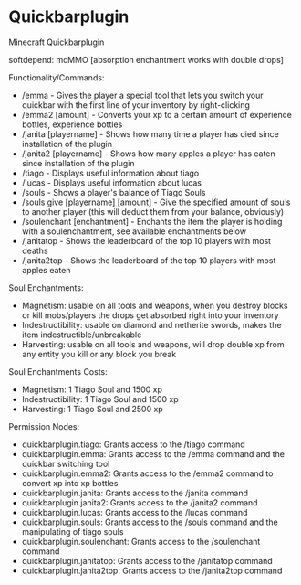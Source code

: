 # Quickbarplugin
Minecraft Quickbarplugin

softdepend: mcMMO [absorption enchantment works with double drops]

Functionality/Commands:
- /emma - Gives the player a special tool that lets you switch your quickbar with the first line of your inventory by right-clicking
- /emma2 [amount] - Converts your xp to a certain amount of experience bottles, experience bottles
- /janita [playername] - Shows how many time a player has died since installation of the plugin
- /janita2 [playername] - Shows how many apples a player has eaten since installation of the plugin
- /tiago - Displays useful information about tiago
- /lucas - Displays useful information about lucas
- /souls - Shows a player's balance of Tiago Souls
- /souls give [playername] [amount] - Give the specified amount of souls to another player (this will deduct them from your balance, obviously)
- /soulenchant [enchantment] - Enchants the item the player is holding with a soulenchantment, see available enchantments below
- /janitatop - Shows the leaderboard of the top 10 players with most deaths
- /janita2top - Shows the leaderboard of the top 10 players with most apples eaten

Soul Enchantments:
- Magnetism: usable on all tools and weapons, when you destroy blocks or kill mobs/players the drops get absorbed right into your inventory
- Indestructibility: usable on diamond and netherite swords, makes the item indestructible/unbreakable
- Harvesting: usable on all tools and weapons, will drop double xp from any entity you kill or any block you break

Soul Enchantments Costs:
- Magnetism: 1 Tiago Soul and 1500 xp
- Indestructibility: 1 Tiago Soul and 1500 xp
- Harvesting: 1 Tiago Soul and 2500 xp

Permission Nodes:
- quickbarplugin.tiago: Grants access to the /tiago command
- quickbarplugin.emma: Grants access to the /emma command and the quickbar switching tool
- quickbarplugin.emma2: Grants access to the /emma2 command to convert xp into xp bottles
- quickbarplugin.janita: Grants access to the /janita command
- quickbarplugin.janita2: Grants access to the /janita2 command
- quickbarplugin.lucas: Grants access to the /lucas command
- quickbarplugin.souls: Grants access to the /souls command and the manipulating of tiago souls
- quickbarplugin.soulenchant: Grants access to the /soulenchant command
- quickbarplugin.janitatop: Grants access to the /janitatop command
- quickbarplugin.janita2top: Grants access to the /janita2top command
